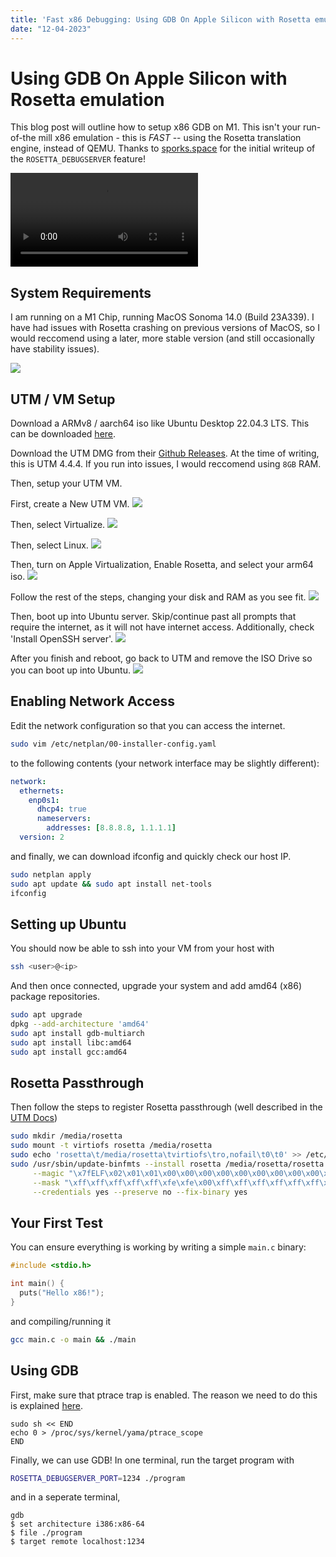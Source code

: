 ```yaml
---
title: 'Fast x86 Debugging: Using GDB On Apple Silicon with Rosetta emulation'
date: "12-04-2023"
---
```

# Using GDB On Apple Silicon with Rosetta emulation

This blog post will outline how to setup x86 GDB on M1. This isn't your run-of-the mill x86 emulation -
this is *FAST* -- using the Rosetta translation engine, instead of QEMU. Thanks to [sporks.space](https://sporks.space/2023/04/12/debugging-an-x86-application-in-rosetta-for-linux/) for the initial writeup of the `ROSETTA_DEBUGSERVER` feature!

![](./demo_gdb.mp4)


## System Requirements

I am running on a M1 Chip, running MacOS Sonoma 14.0 (Build 23A339). I have had issues with Rosetta crashing on previous versions of MacOS, so I would reccomend using a later, more stable version (and still occasionally have stability issues).

![](./uname.png)

## UTM / VM Setup

Download a ARMv8 / aarch64 iso like Ubuntu Desktop 22.04.3 LTS. This can be downloaded [here](https://cdimage.ubuntu.com/jammy/daily-live/current/).

Download the UTM DMG from their [Github Releases](https://github.com/utmapp/UTM/releases). At the time of writing, this is UTM 4.4.4. If you run into issues, I would reccomend using `8GB` RAM.

Then, setup your UTM VM.

First, create a New UTM VM.
![](./step00.png)

Then, select Virtualize.
![](./step01.png)

Then, select Linux.
![](./step02.png)

Then, turn on Apple Virtualization, Enable Rosetta, and select your arm64 iso.
![](./step03.png)

Follow the rest of the steps, changing your disk and RAM as you see fit.
![](./step04.png)

Then, boot up into Ubuntu server. Skip/continue past all prompts that require the internet, as it will not have internet access. Additionally, check 'Install OpenSSH server'.
![](./step05.png)

After you finish and reboot, go back to UTM and remove the ISO Drive so you can boot up into Ubuntu.
![](./step06.png)

## Enabling Network Access

Edit the network configuration so that you can access the internet.

```bash
sudo vim /etc/netplan/00-installer-config.yaml
```

to the following contents (your network interface may be slightly different):

```yaml
network:
  ethernets:
    enp0s1:
      dhcp4: true
      nameservers:
        addresses: [8.8.8.8, 1.1.1.1]
  version: 2
```

and finally, we can download ifconfig and quickly check our host IP.

```bash
sudo netplan apply
sudo apt update && sudo apt install net-tools
ifconfig
```

## Setting up Ubuntu

You should now be able to ssh into your VM from your host with

```bash
ssh <user>@<ip>
```

And then once connected, upgrade your system and add amd64 (x86) package repositories.

```bash
sudo apt upgrade
dpkg --add-architecture 'amd64'
sudo apt install gdb-multiarch
sudo apt install libc:amd64
sudo apt install gcc:amd64
```


## Rosetta Passthrough

Then follow the steps to register Rosetta passthrough (well described in the [UTM Docs](https://docs.getutm.app/advanced/rosetta/))

```bash
sudo mkdir /media/rosetta
sudo mount -t virtiofs rosetta /media/rosetta
sudo echo 'rosetta\t/media/rosetta\tvirtiofs\tro,nofail\t0\t0' >> /etc/fstab
sudo /usr/sbin/update-binfmts --install rosetta /media/rosetta/rosetta \
     --magic "\x7fELF\x02\x01\x01\x00\x00\x00\x00\x00\x00\x00\x00\x00\x02\x00\x3e\x00" \
     --mask "\xff\xff\xff\xff\xff\xfe\xfe\x00\xff\xff\xff\xff\xff\xff\xff\xff\xfe\xff\xff\xff" \
     --credentials yes --preserve no --fix-binary yes
```

## Your First Test

You can ensure everything is working by writing a simple `main.c` binary:

```c
#include <stdio.h>

int main() {
  puts("Hello x86!");
}
```

and compiling/running it

```bash
gcc main.c -o main && ./main
```

## Using GDB

First, make sure that ptrace trap is enabled. The reason we need to do this is explained [here](https://stackoverflow.com/a/77480313/8761914).

```
sudo sh << END
echo 0 > /proc/sys/kernel/yama/ptrace_scope
END
```

Finally, we can use GDB! In one terminal, run the target program with

```bash
ROSETTA_DEBUGSERVER_PORT=1234 ./program
```

and in a seperate terminal,

```
gdb
$ set architecture i386:x86-64
$ file ./program
$ target remote localhost:1234
```